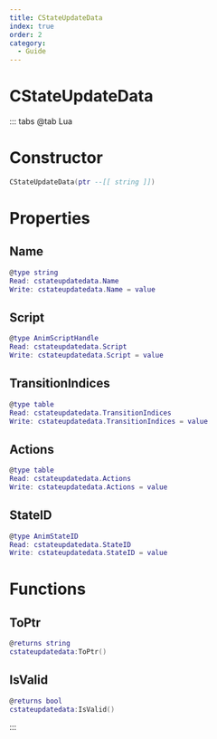 ```yaml
---
title: CStateUpdateData
index: true
order: 2
category:
  - Guide
---
```


# CStateUpdateData

::: tabs
@tab Lua
# Constructor
```lua
CStateUpdateData(ptr --[[ string ]])
```
# Properties
## Name 
```lua
@type string
Read: cstateupdatedata.Name
Write: cstateupdatedata.Name = value
```
## Script 
```lua
@type AnimScriptHandle
Read: cstateupdatedata.Script
Write: cstateupdatedata.Script = value
```
## TransitionIndices 
```lua
@type table
Read: cstateupdatedata.TransitionIndices
Write: cstateupdatedata.TransitionIndices = value
```
## Actions 
```lua
@type table
Read: cstateupdatedata.Actions
Write: cstateupdatedata.Actions = value
```
## StateID 
```lua
@type AnimStateID
Read: cstateupdatedata.StateID
Write: cstateupdatedata.StateID = value
```
# Functions
## ToPtr
```lua
@returns string
cstateupdatedata:ToPtr()
```
## IsValid
```lua
@returns bool
cstateupdatedata:IsValid()
```

:::